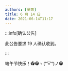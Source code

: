 ```yaml
---
authors: [量筒]
title: 6 月 14 日
date: 2021-06-14T11:17
---
```


:::info[确认公告]

此公告要求 19 人确认收到。

:::

端午节快乐！✿✿ヽ(°▽°)ノ✿
